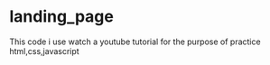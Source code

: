 # landing_page
This code i use watch a youtube tutorial for the purpose of practice html,css,javascript
